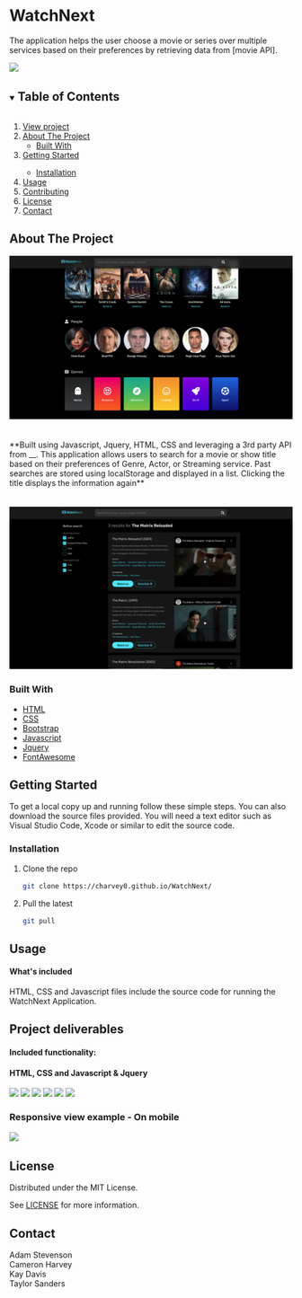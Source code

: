 # WatchNext
The application helps the user choose a movie or series over multiple services based on their preferences by retrieving data from [movie API].

<!--INSERT PICTURE HERE-->
<img src="assets/Images/indexHTML copy.png">

<details open="open">
  <summary><h2 style="display: inline-block">Table of Contents</h2></summary>
  <ol>
     <li>
      <a href="https://charvey0.github.io/WatchNext/">View project</a></li>
    <li>
      <a href="#about-the-project">About The Project</a>
      <ul>
        <li>
        <a href="#built-with">Built With</a></li>
      </ul>
    </li>
    <li>
      <a href="#getting-started">Getting Started</a>
      </li>
      <ul>
        <li>
        <a href="#installation">Installation</a>
        </li>
      </ul>
    </li>
    <li><a href="#usage">Usage</a>
    </li>
    <li><a href="#contributing">Contributing</a>
    </li>
    <li><a href="#license">License</a>
    </li>
    <li><a href="#contact">Contact</a>
    </li>
  </ol>
</details>

<!--ABOUT THE PROJECT-->
## About The Project
<!--INSERT PICTURE HERE-->
<img src="assets/Images/movies, people, genres.png">
<br><br><br>
**Built using Javascript, Jquery, HTML, CSS and leveraging a 3rd party API from __. This application allows users to search for a movie or show title based on their preferences of Genre, Actor, or Streaming service. Past searches are stored using localStorage and displayed in a list. Clicking the title displays the information again**
<br><br><br>
<img src="assets/Images/search-results.png">

### Built With

* [HTML](https://www.w3schools.com/)
* [CSS](https://www.w3schools.com/)
* [Bootstrap](https://getbootstrap.com/docs/4.3/getting-started/introduction/)
* [Javascript](https://www.w3schools.com/)
* [Jquery](https://jquery.com/)
* [FontAwesome](https://fontawesome.com/)
<!--* [Movie API]()-->

<!-- GETTING STARTED -->
## Getting Started
To get a local copy up and running follow these simple steps. You can also download the source files provided. You will need a text editor such as Visual Studio Code, Xcode or similar to edit the source code.

### Installation
1. Clone the repo
   ```sh
   git clone https://charvey0.github.io/WatchNext/
   ```

2. Pull the latest
   ```sh
   git pull

## Usage 
<!--INSERT SCREEN RECORDING HERE-->
#### What's included
HTML, CSS and Javascript files include the source code for running the WatchNext Application.
## Project deliverables

#### Included functionality:
#### HTML, CSS and Javascript & Jquery

<img src="assets/Images/onLoad1.png">
<img src="assets/Images/onClick2.png">
<img src="assets/Images/onHover3.png">
<img src="assets/Images/onSubmit4.png">
<img src="assets/Images/onReturn5.png">
<img src="assets/Images/onClick6.png">

### Responsive view example - On mobile
<img src="assets/Images/responsive-pic.png">

<!-- LICENSE -->
## License
Distributed under the MIT License. 

See [LICENSE](License.txt) for more information.

<!-- CONTACT -->
## Contact
Adam Stevenson<br>
Cameron Harvey<br>
Kay Davis<br>
Taylor Sanders<br>
